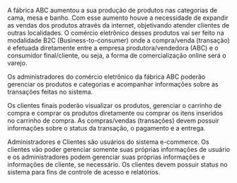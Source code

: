 A fábrica ABC aumentou a sua produção de produtos nas categorias de cama, mesa e banho. Com esse aumento houve a necessidade de expandir as vendas dos produtos através da internet, objetivando atender clientes de outras localidades. O comércio eletrônico desses produtos vai ser feito na modalidade B2C (Business-to-consumer) onde a compra/venda (transação) é efetuada diretamente entre a empresa produtora/vendedora (ABC) e o consumidor final/cliente, ou seja, a forma de comercialização online será o varejo.

Os administradores do comércio eletrônico da fábrica ABC poderão gerenciar os produtos e categorias e acompanhar informações sobre as transações feitas no sistema.

Os clientes finais poderão visualizar os produtos, gerenciar o carrinho de compra e comprar os produtos diretamente ou comprar os itens inseridos no carrinho de compra. As compras/vendas (transações) devem possuir informações sobre o status da transação, o pagamento e a entrega.

Administradores e Clientes são usuários do sistema e-commerce. Os clientes vão poder gerenciar somente suas próprias informações de usuário e os administradores podem gerenciar suas próprias informações e informações de cliente, se necessário. Os clientes devem possuir status no sistema para fins de controle de acesso e relatórios.
